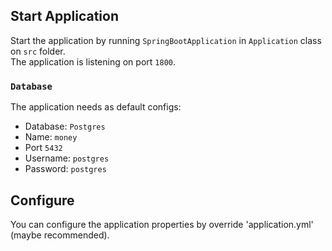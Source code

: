 
## Start Application

Start the application by running `SpringBootApplication` in `Application` class on `src` folder.<br>
The application is listening on port `1800`.

### `Database`

The application needs as default configs:
- Database: `Postgres`
- Name: `money`
- Port `5432`
- Username: `postgres`
- Password: `postgres`

## Configure

You can configure the application properties by override 'application.yml' (maybe recommended).
